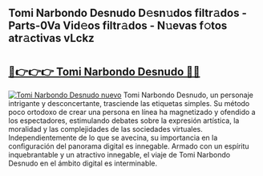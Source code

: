 ## Tomi Narbondo Desnudo D𝚎sn𝚞dos filtr𝚊dos - Parts-0Va Vid𝚎os filtr𝚊dos - N𝚞evas f𝚘tos atr𝚊ctivas vLckz

# <h2><a href="http://mbamds.tromn.icu/?c=Tomi+Narbondo+Desnudo">🔗👉👉👉 Tomi Narbondo Desnudo 🔗🔗</a></h2>

[![Tomi Narbondo Desnudo nuevo](https://i.imgur.com/pEAQMta.gif)](http://mbamds.tromn.icu/?c=Tomi+Narbondo+Desnudo)
Tomi Narbondo Desnudo, un personaje intrigante y desconcertante, trasciende las etiquetas simples. Su método poco ortodoxo de crear una persona en línea ha magnetizado y ofendido a los espectadores, estimulando debates sobre la expresión artística, la moralidad y las complejidades de las sociedades virtuales. Independientemente de lo que se avecina, su importancia en la configuración del panorama digital es innegable. Armado con un espíritu inquebrantable y un atractivo innegable, el viaje de Tomi Narbondo Desnudo en el ámbito digital es interminable.
